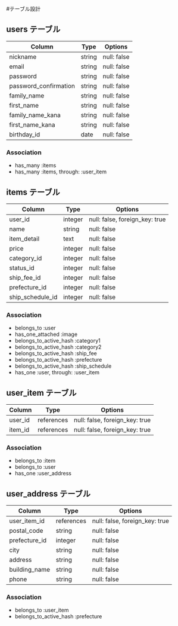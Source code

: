#テーブル設計

## users テーブル

| Column                 | Type   | Options     |
| -----------------------| ------ | ----------- |
| nickname               | string | null: false |
| email                  | string | null: false |
| password               | string | null: false |
| password_confirmation  | string | null: false |
| family_name            | string | null: false |
| first_name             | string | null: false |
| family_name_kana       | string | null: false |
| first_name_kana        | string | null: false |
| birthday_id            | date   | null: false |

### Association

- has_many :items
- has_many :items, through: :user_item

## items テーブル

| Column          | Type   | Options                        |
| --------------- | ------ | ------------------------------ |
| user_id         | integer| null: false, foreign_key: true |
| name            | string | null: false                    |
| item_detail     | text   | null: false                    |
| price           | integer| null: false                    |
| category_id     | integer| null: false                    |
| status_id       | integer| null: false                    |
| ship_fee_id     | integer| null: false                    |
| prefecture_id   | integer| null: false                    | 
| ship_schedule_id| integer| null: false                    |


### Association

- belongs_to :user
- has_one_attached :image
- belongs_to_active_hash :category1
- belongs_to_active_hash :category2
- belongs_to_active_hash :ship_fee
- belongs_to_active_hash :prefecture
- belongs_to_active_hash :ship_schedule
- has_one :user, through: :user_item

## user_item テーブル

| Column       | Type       | Options                        |
| ------------ | ---------- | ------------------------------ |
| user_id      | references | null: false, foreign_key: true |
| item_id      | references | null: false, foreign_key: true |


### Association

- belongs_to :item 
- belongs_to :user
- has_one :user_address

## user_address テーブル

| Column       | Type       | Options                        |
| ------------ | ---------- | ------------------------------ |
| user_item_id | references | null: false, foreign_key: true |
| postal_code  | string     | null: false                    |
| prefecture_id| integer    | null: false                    |
| city         | string     | null: false                    |
| address      | string     | null: false                    |
| building_name| string     | null: false                    |
| phone        | string     | null: false                    | 



### Association

- belongs_to :user_item
- belongs_to_active_hash :prefecture
